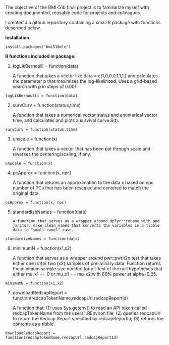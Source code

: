 The objective of the BMI-510 final project is to familiarize myself with creating documented, reusable code for projects and colleagues. 

I created a a github repository containing a small R package with functions described below.

**Installation**
```{r}
install.packages("bmi510mle")
```

**R functions included in package:**

  1. logLikBernoulli = function(data)

     A function that takes a vector like data = c(1,0,0,0,1,1,1,) and calculates the parameter p that maximizes the log-likelihood. Uses a grid-based search with p in steps of 0.001.
```{r}
logLikBernoulli = function(data)
```

  2. survCurv = function(status,time)

      A function that takes a numerical vector status and anumerical vector time, and calculates and plots a survival curve S(t).
```{r}
survCurv = function(status,time)
```

  3. unscale = function(x)

       A function that takes a vector that has been put through scale and reverses the centering/scaling, if any.
```{r}
unscale = function(x)
```

  4. pcApprox = function(x, npc)

       A function that returns an approximation to the data x based on npc number of PCs that has been rescaled and centered to match the original data.
```{r}
pcApprox = function(x, npc)
```

  5. standardizeNames = function(data)

         A function that serves as a wrapper around dplyr::rename_with and janitor::make_clean_names that converts the variables in a tibble data to "small_camel" case. 
```{r}
standardizeNames = function(data)
```

  6. minimumN = function(x1,x2)

      A function that serves as a wrapper around pwr::pwr.t2n.test that takes either one (x1)or two (x2) samples of preliminary data.
      Function returns the minimum sample size needed for a t-test of the null hypotheses that either mu_x1 == 0 or mu_x1 == mu_x2 with 80% power at alpha=0.05.
```{r}
minimumN = function(x1,x2)
```

  7. downloadRedcapReport = function(redcapTokenName,redcapUrl,redcapReportId)

      A function that: (1) uses Sys.getenv() to read an API token called redcapTokenName from the users’ .REnviron file; (2) queries redcapUrl to return the Redcap Report specified by redcapReportId; (3) returns the contents as a tibble.
```{r}
downloadRedcapReport = function(redcapTokenName,redcapUrl,redcapReportId)
```
